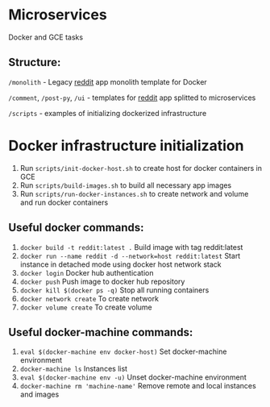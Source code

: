 # Microservices
Docker and GCE tasks

## Structure:
`/monolith` - Legacy [reddit](https://github.com/Artemmkin/reddit) app monolith template for Docker

`/comment`, `/post-py`, `/ui` - templates for [reddit](https://github.com/Artemmkin/reddit) app splitted to microservices

`/scripts` - examples of initializing dockerized infrastructure

# Docker infrastructure initialization
1. Run `scripts/init-docker-host.sh` to create host for docker containers in GCE
2. Run `scripts/build-images.sh` to build all necessary app images
3. Run `scripts/run-docker-instances.sh` to create network and volume and run docker containers

## Useful docker commands:
1. `docker build -t reddit:latest .` Build image with tag reddit:latest
2. `docker run --name reddit -d --network=host reddit:latest` Start instance in detached mode using docker host network stack
3. `docker login` Docker hub authentication
4. `docker push` Push image to docker hub repository
5. `docker kill $(docker ps -q)` Stop all running containers
6. `docker network create` To create network
7. `docker volume create` To create volume

## Useful docker-machine commands:
1. `eval $(docker-machine env docker-host)` Set docker-machine environment
2. `docker-machine ls` Instances list
3. `eval $(docker-machine env -u)` Unset docker-machine environment
4. `docker-machine rm 'machine-name'` Remove remote and local instances and images
